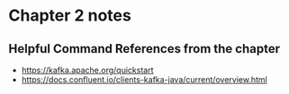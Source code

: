 # Chapter 2 notes

## Helpful Command References from the chapter 
* https://kafka.apache.org/quickstart
* https://docs.confluent.io/clients-kafka-java/current/overview.html